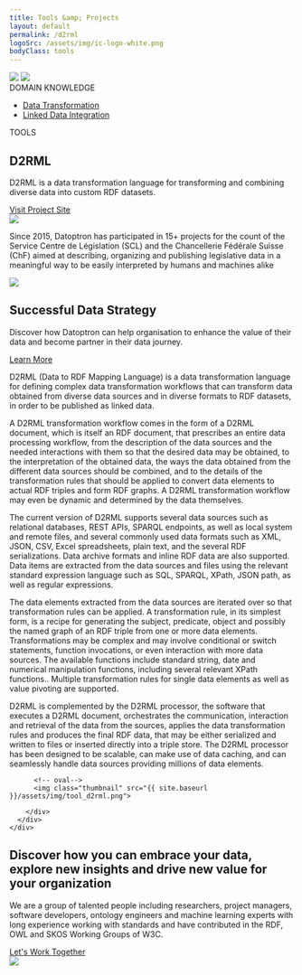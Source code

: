 ```yaml
---
title: Tools &amp; Projects
layout: default
permalink: /d2rml
logoSrc: /assets/img/ic-logo-white.png
bodyClass: tools
---
```

<main role="main">
  <!-- tools header-->
  <section class="tools-header">
    <div class="container">
      <!-- row-->
      <div class="row">
        <!-- col-->
        <div class="col-xl-3 col-lg-3 col-md-3 left">
          <!-- wrap-->
          <div class="wrap">
            <!-- oval-->
            <img class="oval" src="{{ site.baseurl }}/assets/img/ic-oval-6.png">
            <!-- logo-->
            <img class="logo" src="{{ site.baseurl }}/assets/img/ic-logo-mint-white.png">
            <!-- label-->
            <div class="lbl">DOMAIN KNOWLEDGE</div>
            <ul>
              <li>
                <a href="{{ site.baseurl }}/datatransformation">Data Transformation</a>
              </li>
              <li>
                <a href="{{ site.baseurl }}/datatransformation">Linked Data Integration</a>
              </li>
            </ul>
          </div>
        </div>
        <!-- col-->
        <div class="col-xl-9 col-lg-9 col-md-9 right">
          <div class="lbl">TOOLS</div>
          <h1>D2RML</h1>
          <p>
		  D2RML is a data transformation language for transforming and combining diverse data into custom RDF datasets.
          </p>
          <a href="https://apps.islab.ntua.gr/d2rml" target="_blank">Visit Project Site</a>
        </div>
      </div>
    </div>
  </section>
  <!-- tools header-->
  <section class="tools-detail">
    <div class="container">
      <!-- row-->
      <div class="row">
        <!-- col-->
        <div class="col-xl-3 col-lg-3 col-md-12 left">
          <!-- testimonial-->
          <img class="testi" src="{{ site.baseurl }}/assets/img/ic-testimonial.png">
          <!-- footnote-->
          <p class="footnote">
            Since 2015, Datoptron has participated in 15+ projects for the count of the
            Service Centre de Législation (SCL) and the Chancellerie Fédérale Suisse (ChF)
            aimed at describing, organizing and publishing legislative data in a meaningful
            way to be easily interpreted by humans and machines alike
          </p>
          <!-- banner-->
          <div class="banner-wrap">
            <div class="banner">
              <!-- oval-->
              <img class="oval" src="{{ site.baseurl }}/assets/img/ic-oval-6.png">
              <!-- text-->
              <h2>Successful Data Strategy</h2>
              <p>
                Discover how Datoptron can help organisation to enhance the value
                of their data and become partner in their data journey.
              </p>
              <a href="#">Learn More</a>
            </div>
          </div>
        </div>
        <!-- col-->
        <div class="col-xl-9 col-lg-9 col-md-12 right">
          <!-- content-->
<!--          <h3>About</h3> -->
          <p>
D2RML (Data to RDF Mapping Language) is a data transformation language for defining complex data transformation workflows that can transform data obtained from diverse data sources and in diverse formats to RDF datasets, in order to be published as linked data.
          </p>
          <p>

A D2RML transformation workflow comes in the form of a D2RML document, which is itself an RDF document, that prescribes an entire data processing workflow, from the description of the data sources and the needed interactions with them so that the desired data may be obtained, to the interpretation of the obtained data, the ways the data obtained from the different data sources should be combined, and to the details of the transformation rules that should be applied to convert data elements to actual RDF triples and form RDF graphs. A D2RML transformation workflow may even be dynamic and determined by the data themselves.
          </p>
          <p>

The current version of D2RML supports several data sources such as relational databases, REST APIs, SPARQL endpoints, as well as local system and remote files, and several commonly used data formats such as XML, JSON, CSV, Excel spreadsheets, plain text, and the several RDF serializations. Data archive formats and inline RDF data are also supported. Data items are extracted from the data sources and files using the relevant standard expression language such as SQL, SPARQL, XPath, JSON path, as well as regular expressions.
          </p>
          <p>

The data elements extracted from the data sources are iterated over so that transformation rules can be applied. A transformation rule, in its simplest form, is a recipe for generating the subject, predicate, object and possibly the named graph of an RDF triple from one or more data elements. Transformations may be complex and may involve conditional or switch statements, function invocations, or even interaction with more data sources. The available functions include standard string, date and numerical manipulation functions, including several relevant XPath functions.. Multiple transformation rules for single data elements as well as value pivoting are supported.
          </p>
          <p>

D2RML is complemented by the D2RML processor, the software that executes a D2RML document, orchestrates the communication, interaction and retrieval of the data from the sources, applies the data transformation rules and produces the final RDF data, that may be either serialized and written to files or inserted directly into a triple store. The D2RML processor has been designed to be scalable, can make use of data caching, and can seamlessly handle data sources providing millions of data elements. 
          </p>
<!--
          <h3>Benefits</h3>
          <p>
            The platform allows cultural heritage institutions to: 
          </p>
          <p>
            Integrate different types of data from multiple sources into a single Resource Description Framework (RDF) record or collection.
            Improve searchability and indexing.
            Access a clear overview of the results through the validation procedure which involves validation from a person.
          </p>
          <h3>Technical Information</h3>
          <p>
            The system transforms data to the Resource Description Framework (RDF) and stores them in a Virtuoso triple store, using SPARQL to retrieve and manipulate them. The external annotator services that are used for the enrichment of the metadata employ state-of-the-art technologies like BERT (an attention-based transformer deep neural network), lemmatisation, and named entity recognition and disambiguation techniques.
          </p>
          <p>
            SAGE is an open-source platform under the Apache Licence 2.0. More details and link to the source code will be made publicly available upon completion of the Europeana XX: Century of Change project.


          </p>
-->		  
          <!-- oval-->
          <img class="thumbnail" src="{{ site.baseurl }}/assets/img/tool_d2rml.png">
          
        </div>
      </div>
    </div>
  </section>
  <!-- call to action-->
  <section class="home-calltoaction">
    <div class="container">
      <!-- heading-->
      <div class="text">
        <h2>
          Discover how you can embrace your data, explore <span class="green">new insights </span>and drive <span class="green">new value </span>for your organization
        </h2>
        <p>
          We are a group of talented people including researchers, project managers,
          software developers, ontology engineers and machine learning experts with
          long experience working with standards and have contributed in the RDF, OWL
          and SKOS Working Groups of W3C.
        </p>
        <a href="{{ site.baseurl }}/contact">Let's Work Together</a>
      </div>
      <!-- character-->
      <img class="character" src="{{ site.baseurl }}/assets/img/img-character-3.png">
    </div>
  </section>
</main>

